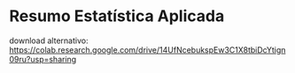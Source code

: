 # Resumo Estatística Aplicada
download alternativo: https://colab.research.google.com/drive/14UfNcebukspEw3C1X8tbiDcYtign09ru?usp=sharing
